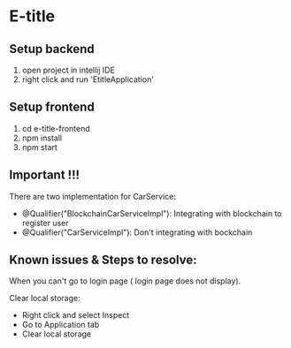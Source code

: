 # E-title
## Setup backend

1. open project in intellij IDE
2. right click and run 'EtitleApplication'

## Setup frontend

1. cd e-title-frontend
2. npm install
3. npm start

## Important !!!
There are two implementation for CarService:
- @Qualifier("BlockchainCarServiceImpl"): Integrating with blockchain to register user
- @Qualifier("CarServiceImpl"): Don't integrating with bockchain 

## Known issues & Steps to resolve:
When you can't go to login page ( login page does not display).

Clear local storage:
- Right click and select Inspect
- Go to Application tab
- Clear local storage
